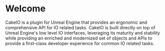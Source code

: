 # Welcome
CakeIO is a plugin for Unreal Engine that provides an ergonomic and comprehensive API for IO related tasks. CakeIO is built directly on top of Unreal Engine's low level IO interfaces, leveraging its maturity and stability while providing an enriched and modernized set of objects and APIs to provide a first-class developer experience for common IO related tasks. 